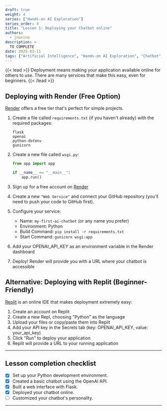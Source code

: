 ```yaml
---
draft: true
weight: 4
series: ["Hands-on AI Exploration"]
series_order: 4
title: "Lesson 1: Deploying your Chatbot online"
authors:
  - jnonino
description: >
  TO COMPLETE
date: 2025-03-11
tags: ["Artificial Intelligence", "Hands-on AI Exploration", "Chatbot", "Deploy"]
---
```


{{< lead >}}
Deployment means making your application available online for others to use. There are many services that make this easy, even for beginners.
{{< /lead >}}

## Deploying with Render (Free Option)

[Render](https://render.com/) offers a free tier that's perfect for simple projects.

1. Create a file called `requirements.txt` (if you haven't already) with the required packages:
   ```
   flask
   openai
   python-dotenv
   gunicorn
   ```

2. Create a new file called `wsgi.py`:
   ```python
   from app import app

   if __name__ == "__main__":
       app.run()
   ```

3. Sign up for a free account on [Render](https://render.com/)

4. Create a new `"Web Service"` and connect your GitHub repository (you'll need to push your code to GitHub first).

5. Configure your service:
   - Name: `my-first-ai-chatbot` (or any name you prefer)
   - Environment: Python
   - Build Command: `pip install -r requirements.txt`
   - Start Command: `gunicorn wsgi:app`

6. Add your OPENAI_API_KEY as an environment variable in the Render dashboard

7. Deploy! Render will provide you with a URL where your chatbot is accessible

## Alternative: Deploying with Replit (Beginner-Friendly)

[Replit](https://replit.com/) is an online IDE that makes deployment extremely easy:

1. Create an account on Replit
2. Create a new Repl, choosing "Python" as the language
3. Upload your files or copy/paste them into Replit
4. Add your API key in the Secrets tab (key: OPENAI_API_KEY, value: your_api_key)
5. Click "Run" to deploy your application
6. Replit will provide a URL to your running application

---

## Lesson completion checklist

- [x] Set up your Python development environment.
- [x] Created a basic chatbot using the OpenAI API.
- [x] Built a web interface with Flask.
- [x] Deployed your chatbot online.
- [ ] Customized your chatbot's personality.

---

